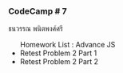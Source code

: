 ### CodeCamp # 7
ธนวรรณ พนิตพงศ์ศรี <br>
<ul> Homework List : Advance JS
    <li>Retest Problem 2 Part 1
    <li>Retest Problem 2 Part 2
<ul/>